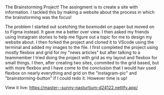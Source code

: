 The Brainstorming Project!
The assingment is to create a site with information. I tackled this by making a website about the process in which the brainstorming was the focus!

The problem
I started out scetching the boxmodel on paper but moved on to Figma instead. It gave me a better over view. I then asked my friends using Instagram stories to help me figure out a topic for me to design my website about. I then forked the project and cloned it to VScode using the terminal and added my images to the file.
I first completed the project using mostly flexbox and grid for my "news articles" but after talking to a teammember I tried doing the project with grid as my layout and flexbox for small things. I then, after creating two sites, commited to the grid based, but with more flexbox and I have come to the conclusion that I would hav used flexbox on nearly everything and grid on the "instagram-pic" and "brainstorming-button" if I could redo it. However time is up!

View it live:
https://master--sunny-nasturtium-d24122.netlify.app/
